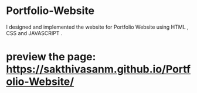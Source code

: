 # Portfolio-Website
I designed and implemented the website for Portfolio Website using HTML , CSS and JAVASCRIPT .
# preview the page: https://sakthivasanm.github.io/Portfolio-Website/
